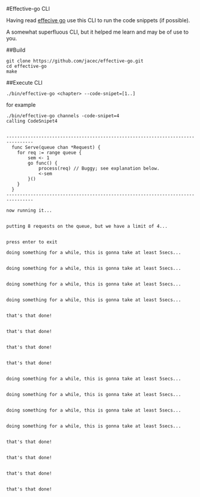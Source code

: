 #Effective-go CLI

Having read [effecive go](https://golang.org/doc/effective_go.html) use this CLI
to run the code snippets (if possible).

A somewhat superfluous CLI, but it helped me learn and may be of use to you.

##Build
```
git clone https://github.com/jacec/effective-go.git
cd effective-go
make
```

##Execute CLI
```
./bin/effective-go <chapter> --code-snipet=[1..]
```

for example
```
./bin/effective-go channels -code-snipet=4
calling CodeSnipet4


--------------------------------------------------------------------------------
  func Serve(queue chan *Request) {
    for req := range queue {
        sem <- 1
        go func() {
            process(req) // Buggy; see explanation below.
            <-sem
        }()
    }
  }
--------------------------------------------------------------------------------

now running it...


putting 8 requests on the queue, but we have a limit of 4...


press enter to exit

doing something for a while, this is gonna take at least 5secs...


doing something for a while, this is gonna take at least 5secs...


doing something for a while, this is gonna take at least 5secs...


doing something for a while, this is gonna take at least 5secs...


that's that done!


that's that done!


that's that done!


that's that done!


doing something for a while, this is gonna take at least 5secs...


doing something for a while, this is gonna take at least 5secs...


doing something for a while, this is gonna take at least 5secs...


doing something for a while, this is gonna take at least 5secs...


that's that done!


that's that done!


that's that done!


that's that done!
```
